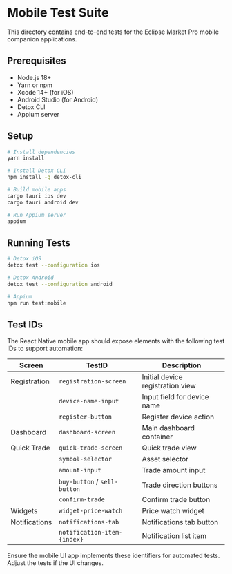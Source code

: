# Mobile Test Suite

This directory contains end-to-end tests for the Eclipse Market Pro mobile companion applications.

## Prerequisites

- Node.js 18+
- Yarn or npm
- Xcode 14+ (for iOS)
- Android Studio (for Android)
- Detox CLI
- Appium server

## Setup

```bash
# Install dependencies
yarn install

# Install Detox CLI
npm install -g detox-cli

# Build mobile apps
cargo tauri ios dev
cargo tauri android dev

# Run Appium server
appium
```

## Running Tests

```bash
# Detox iOS
detox test --configuration ios

# Detox Android
detox test --configuration android

# Appium
npm run test:mobile
```

## Test IDs

The React Native mobile app should expose elements with the following test IDs to support automation:

| Screen              | TestID                       | Description |
|---------------------|-----------------------------|-------------|
| Registration        | `registration-screen`        | Initial device registration view |
|                     | `device-name-input`          | Input field for device name |
|                     | `register-button`            | Register device action |
| Dashboard           | `dashboard-screen`           | Main dashboard container |
| Quick Trade         | `quick-trade-screen`         | Quick trade view |
|                     | `symbol-selector`            | Asset selector |
|                     | `amount-input`               | Trade amount input |
|                     | `buy-button` / `sell-button` | Trade direction buttons |
|                     | `confirm-trade`              | Confirm trade button |
| Widgets             | `widget-price-watch`         | Price watch widget |
| Notifications       | `notifications-tab`          | Notifications tab button |
|                     | `notification-item-{index}`  | Notification list item |

Ensure the mobile UI app implements these identifiers for automated tests. Adjust the tests if the UI changes.
